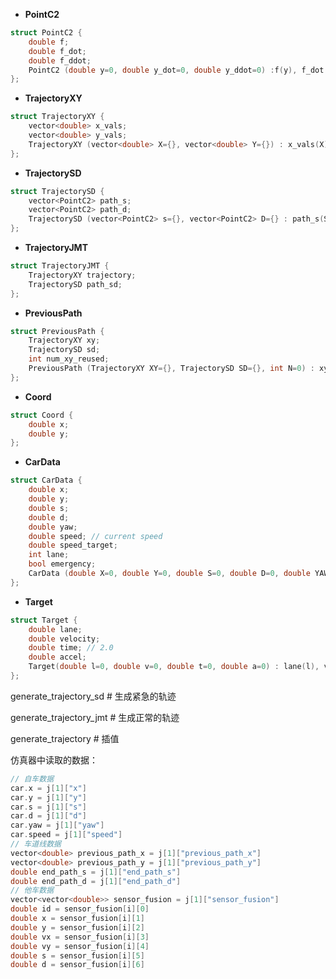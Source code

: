 

* **PointC2**

```c++
struct PointC2 {
    double f;
    double f_dot;
    double f_ddot;
    PointC2 (double y=0, double y_dot=0, double y_ddot=0) :f(y), f_dot(y_dot), f_ddot(y_ddot) {}
};
```

* **TrajectoryXY**

```c++
struct TrajectoryXY {
    vector<double> x_vals;
    vector<double> y_vals;
    TrajectoryXY (vector<double> X={}, vector<double> Y={}) : x_vals(X), y_vals(Y) {}
};
```

* **TrajectorySD**

```c++
struct TrajectorySD {
    vector<PointC2> path_s;
	vector<PointC2> path_d;
    TrajectorySD (vector<PointC2> s={}, vector<PointC2> D={} : path_s(S), path_d(D)) {}
};
```

* **TrajectoryJMT**

```c++
struct TrajectoryJMT {
    TrajectoryXY trajectory;
    TrajectorySD path_sd;
};
```

* **PreviousPath**

```c++
struct PreviousPath {
    TrajectoryXY xy;
    TrajectorySD sd;
    int num_xy_reused;
    PreviousPath (TrajectoryXY XY={}, TrajectorySD SD={}, int N=0) : xy(XY), sd(SD), num_xy_reused(N) {}
};
```


* **Coord**

```c++
struct Coord {
    double x;
    double y;
};
```

* **CarData**

```c++
struct CarData {
    double x;
    double y;
    double s;
    double d;
    double yaw;
    double speed; // current speed
    double speed_target;
    int lane;
    bool emergency;
    CarData (double X=0, double Y=0, double S=0, double D=0, double YAW=0, double V=0, double VF=0, double L=0, double E=false) : x(X), y(Y), s(S), yaw(YAW), speed(V), speed_target(VF), lane(L), emergency(E) {}
};
```



* **Target**

```c++
struct Target {
    double lane;
    double velocity;
    double time; // 2.0
    double accel;
    Target(double l=0, double v=0, double t=0, double a=0) : lane(l), velocity(v), time(t), accel(a) {}
};
```



generate_trajectory_sd # 生成紧急的轨迹

generate_trajectory_jmt # 生成正常的轨迹

generate_trajectory # 插值



仿真器中读取的数据：

```c++
// 自车数据
car.x = j[1]["x"]
car.y = j[1]["y"]
car.s = j[1]["s"]
car.d = j[1]["d"]
car.yaw = j[1]["yaw"]
car.speed = j[1]["speed"]
// 车道线数据
vector<double> previous_path_x = j[1]["previous_path_x"]
vector<double> previous_path_y = j[1]["previous_path_y"]
double end_path_s = j[1]["end_path_s"]
double end_path_d = j[1]["end_path_d"]
// 他车数据
vector<vector<double>> sensor_fusion = j[1]["sensor_fusion"]
double id = sensor_fusion[i][0]
double x = sensor_fusion[i][1]
double y = sensor_fusion[i][2]
double vx = sensor_fusion[i][3]
double vy = sensor_fusion[i][4]
double s = sensor_fusion[i][5]
double d = sensor_fusion[i][6]
```























